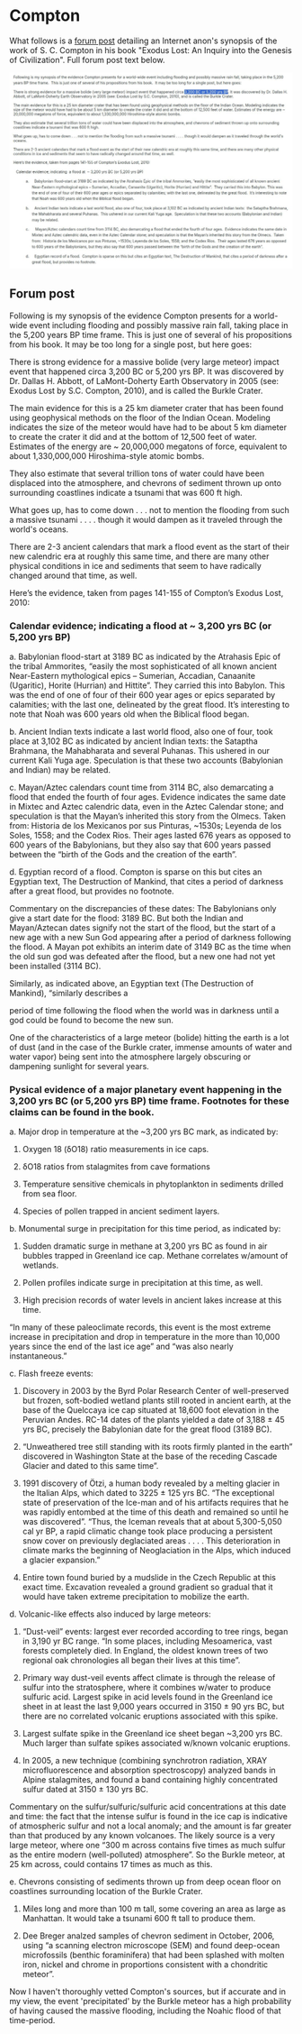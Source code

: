 # Compton

What follows is a [forum post](https://www.mormondialogue.org/topic/74277-global-flood-literalism-rides-again/page/5/) detailing an Internet anon's synopsis of the work of S. C. Compton in his book "Exodus Lost: An Inquiry into the Genesis of Civilization". Full forum post text below.

![compton](img/compton.jpg "compton")

## Forum post

Following is my synopsis of the evidence Compton presents for a world-wide event including flooding and possibly massive rain fall, taking place in the 5,200 years BP time frame.  This is just one of several of his propositions from his book.  It may be too long for a single post, but here goes:

There is strong evidence for a massive bolide (very large meteor) impact event that happened circa 3,200 BC or 5,200 yrs BP. It was discovered by Dr. Dallas H. Abbott, of LaMont-Doherty Earth Observatory in 2005 (see: Exodus Lost by S.C. Compton, 2010), and is called the Burkle Crater.

The main evidence for this is a 25 km diameter crater that has been found using geophysical methods on the floor of the Indian Ocean. Modeling indicates the size of the meteor would have had to be about 5 km diameter to create the crater it did and at the bottom of 12,500 feet of water. Estimates of the energy are ~ 20,000,000 megatons of force, equivalent to about 1,330,000,000 Hiroshima-style atomic bombs.

They also estimate that several trillion tons of water could have been displaced into the atmosphere, and chevrons of sediment thrown up onto surrounding coastlines indicate a tsunami that was 600 ft high.

What goes up, has to come down . . . not to mention the flooding from such a massive tsunami . . . . though it would dampen as it traveled through the world's oceans.

There are 2-3 ancient calendars that mark a flood event as the start of their new calendric era at roughly this same time, and there are many other physical conditions in ice and sediments that seem to have radically changed around that time, as well.

Here’s the evidence, taken from pages 141-155 of Compton’s Exodus Lost, 2010:

### Calendar evidence; indicating  a flood at  ~ 3,200 yrs BC (or 5,200 yrs BP) 

a. Babylonian flood-start at 3189 BC as indicated by the Atrahasis Epic of the tribal Ammorites, “easily the most sophisticated of all known ancient Near-Eastern mythological epics – Sumerian, Accadian, Canaanite (Ugaritic), Horite (Hurrian) and Hittite”.  They carried this into Babylon. This was the end of one of four of their 600 year ages or epics separated by calamities; with the last one, delineated by the great flood.  It’s interesting to note that Noah was 600 years old when the Biblical flood began.

b. Ancient Indian texts indicate a last world flood, also one of four, took place at 3,102 BC as indicated by ancient Indian texts:  the Sataptha Brahmana, the Mahabharata and several Puhanas.  This ushered in our current Kali Yuga age.  Speculation is that these two accounts (Babylonian and Indian) may be related.

c. Mayan/Aztec calendars count time from 3114 BC, also demarcating a flood that ended the fourth of four ages.  Evidence indicates the same date in Mixtec and Aztec calendric data, even in the Aztec Calendar stone; and speculation is that the Mayan’s inherited this story from the Olmecs.  Taken from:  Historia de los Mexicanos por sus Pinturas, ~1530s; Leyenda de los Soles, 1558; and the Codex Rios.  Their ages lasted 676 years as opposed to 600 years of the Babylonians, but they also say that 600 years passed between the “birth of the Gods and the creation of the earth”.

d. Egyptian record of a flood.  Compton is sparse on this but cites an Egyptian text, The Destruction of Mankind, that cites a period of darkness after a great flood, but provides no footnote.

Commentary on the discrepancies of these dates:  The Babylonians only give a start date for the flood:  3189 BC. But both the Indian and Mayan/Aztecan dates signify not the start of the flood, but the start of a new age with a new Sun God appearing after a period of darkness following the flood.  A Mayan pot exhibits an interim date of 3149 BC as the time when the old sun god was defeated after the flood, but a new one had not yet been installed (3114 BC).

Similarly, as indicated above, an Egyptian text (The Destruction of Mankind), “similarly describes a

period of time following the flood when the world was in darkness until a god could be found to become the new sun.

One of the characteristics of a large meteor (bolide) hitting the earth is a lot of dust (and in the case of the Burkle crater, immense amounts of water and water vapor) being sent into the atmosphere largely obscuring or dampening sunlight for several years.

### Pysical evidence of a major planetary event happening in the 3,200 yrs BC (or 5,200 yrs BP) time frame.  Footnotes for these claims can be found in the book.

a. Major drop in temperature at the ~3,200 yrs BC mark, as indicated by:

1) Oxygen 18 (δO18) ratio measurements in ice caps.

2) δO18 ratios from stalagmites from cave formations

3) Temperature sensitive chemicals in phytoplankton in sediments drilled from sea floor.

4) Species of pollen trapped in ancient sediment layers.

b. Monumental surge in precipitation for this time period, as indicated by:

1) Sudden dramatic surge in methane at 3,200 yrs BC as found in air bubbles trapped in Greenland ice cap.  Methane correlates w/amount of wetlands.

2) Pollen profiles indicate surge in precipitation at this time, as well.

3) High precision records of water levels in ancient lakes increase at this time.

“In many of these paleoclimate records, this event is the most extreme increase in precipitation and drop in temperature in the more than 10,000 years since the end of the last ice age” and “was also nearly instantaneous.”

c.  Flash freeze events:

1) Discovery in 2003 by the Byrd Polar Research Center of well-preserved but frozen, soft-bodied wetland plants still rooted in ancient earth, at the base of the Quelccaya ice cap situated at 18,600 foot elevation in the Peruvian Andes.  RC-14 dates of the plants yielded a date of 3,188 ± 45 yrs BC, precisely the Babylonian date for the great flood (3189 BC).

2) “Unweathered tree still standing with its roots firmly planted in the earth” discovered in Washington State at the base of the receding Cascade Glacier and dated to this same time”.

3) 1991 discovery of Ötzi, a human body revealed by a melting glacier in the Italian Alps, which dated to 3225 ± 125 yrs BC.  “The exceptional state of preservation of the Ice-man and of his artifacts requires that he was rapidly entombed at the time of this death and remained so until he was discovered”.  “Thus, the Iceman reveals that at about 5,300-5,050 cal yr BP, a rapid climatic change took place producing a persistent snow cover on previously deglaciated areas . . . . This deterioration in climate marks the beginning of Neoglaciation in the Alps, which induced a glacier expansion.”

4) Entire town found buried by a mudslide in the Czech Republic at this exact time.  Excavation revealed a ground gradient so gradual that it would have taken extreme precipitation to mobilize the earth.

d. Volcanic-like effects also induced by large meteors:

1) “Dust-veil” events:  largest ever recorded according to tree rings, began in 3,190 yr BC range.  “In some places, including Mesoamerica, vast forests completely died.  In England, the oldest known trees of two regional oak chronologies all began their lives at this time”.

2) Primary way dust-veil events affect climate is through the release of sulfur into the stratosphere, where it combines w/water to produce sulfuric acid.  Largest spike in acid levels found in the Greenland ice sheet in at least the last 9,000 years occurred in 3150 ± 90 yrs BC, but there are no correlated volcanic eruptions associated with this spike.

3) Largest sulfate spike in the Greenland ice sheet began ~3,200 yrs BC.  Much larger than sulfate spikes associated w/known volcanic eruptions.

4) In 2005, a new technique (combining synchrotron radiation, XRAY microfluorescence and absorption spectroscopy) analyzed bands in Alpine stalagmites, and found a band containing highly concentrated sulfur dated at 3150 ± 130 yrs BC.

Commentary on the sulfur/sulfuric/sulfuric acid concentrations at this date and time:  the fact that the intense sulfur is found in the ice cap is indicative of atmospheric sulfur and not a local anomaly; and the amount is far greater than that produced by any known volcanoes.  The likely source is a very large meteor, where one “300 m across contains five times as much sulfur as the entire modern (well-polluted) atmosphere”.  So the Burkle meteor, at 25 km across, could contains 17 times as much as this.

e. Chevrons consisting of sediments thrown up from deep ocean floor on coastlines surrounding location of the Burkle Crater.

1) Miles long and more than 100 m tall, some covering an area as large as Manhattan.  It would take a tsunami 600 ft tall to produce them.

2) Dee Breger analzed samples of chevron sediment in October, 2006, using “a scanning electron microscope (SEM) and found deep-ocean microfossils (benthic foraminifera) that had been splashed with molten iron, nickel and chrome in proportions consistent with a chondritic meteor”.

Now I haven't thoroughly vetted Compton's sources, but if accurate and in my view, the event 'precipitated' by the Burkle meteor has a high probability of having caused the massive flooding, including the Noahic flood of that time-period.
